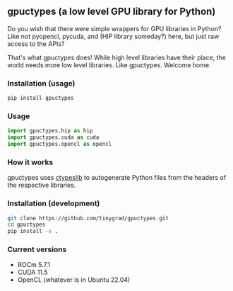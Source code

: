## gpuctypes (a low level GPU library for Python)

Do you wish that there were simple wrappers for GPU libraries in Python? Like not pyopencl, pycuda, and (HIP library someday?) here, but just raw access to the APIs?

That's what gpuctypes does! While high level libraries have their place, the world needs more low level libraries. Like gpuctypes. Welcome home.

### Installation (usage)

```sh
pip install gpuctypes
```

### Usage

```py
import gpuctypes.hip as hip
import gpuctypes.cuda as cuda
import gpuctypes.opencl as opencl
```

### How it works

gpuctypes uses [ctypeslib](https://github.com/trolldbois/ctypeslib) to autogenerate Python files from the headers of the respective libraries.

### Installation (development)

```sh
git clone https://github.com/tinygrad/gpuctypes.git
cd gpuctypes
pip install -e .
```

### Current versions

* ROCm 5.7.1
* CUDA 11.5
* OpenCL (whatever is in Ubuntu 22.04)
